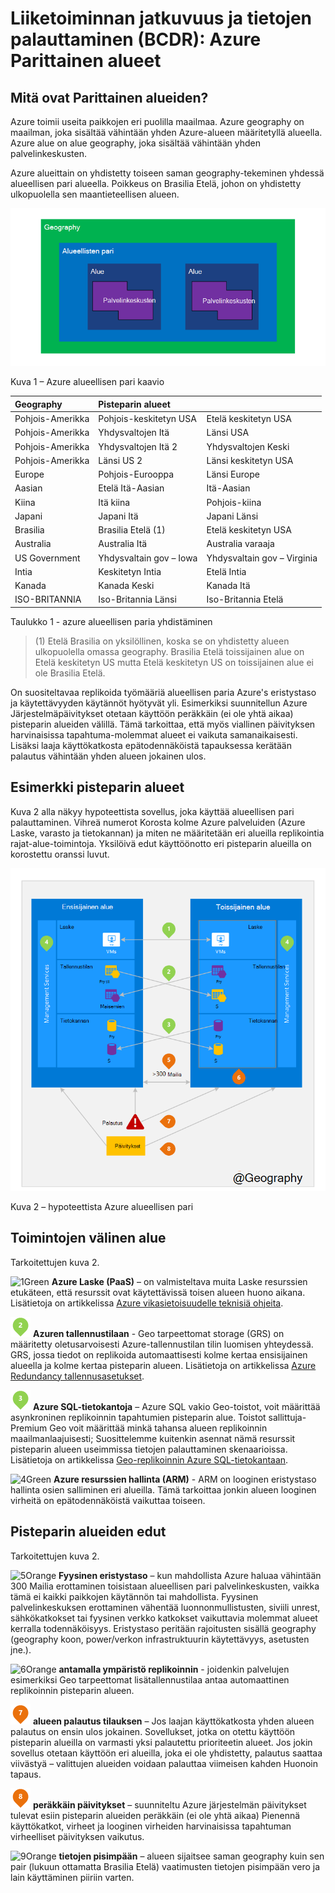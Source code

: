 <properties
    pageTitle="Liiketoiminnan jatkuvuus ja tietojen palauttaminen (BCDR): Azure Parittainen alueiden | Microsoft Azure"
    description="Azure alueellisen paria varmistetaan, että sovellukset ovat joustavat aikana data Centerissä virheet."
    services="site-recovery"
    documentationCenter=""
    authors="rayne-wiselman"
    manager="jwhit"
    editor=""/>

<tags
    ms.service="site-recovery"
    ms.workload="storage-backup-recovery"
    ms.tgt_pltfrm="na"
    ms.devlang="na"
    ms.topic="article"
    ms.date="08/23/2016"
    ms.author="raynew"/>

# <a name="business-continuity-and-disaster-recovery-bcdr-azure-paired-regions"></a>Liiketoiminnan jatkuvuus ja tietojen palauttaminen (BCDR): Azure Parittainen alueet

## <a name="what-are-paired-regions"></a>Mitä ovat Parittainen alueiden?

Azure toimii useita paikkojen eri puolilla maailmaa. Azure geography on maailman, joka sisältää vähintään yhden Azure-alueen määritetyllä alueella. Azure alue on alue geography, joka sisältää vähintään yhden palvelinkeskusten.

Azure alueittain on yhdistetty toiseen saman geography-tekeminen yhdessä alueellisen pari alueella. Poikkeus on Brasilia Etelä, johon on yhdistetty ulkopuolella sen maantieteellisen alueen.


![AzureGeography](./media/best-practices-availability-paired-regions/GeoRegionDataCenter.png)

Kuva 1 – Azure alueellisen pari kaavio



| Geography     |  Pisteparin alueet  |                     |
| :-------------| :-------------   | :-------------      |
| Pohjois-Amerikka | Pohjois-keskitetyn USA | Etelä keskitetyn USA    |
| Pohjois-Amerikka | Yhdysvaltojen Itä          | Länsi USA             |
| Pohjois-Amerikka | Yhdysvaltojen Itä 2        | Yhdysvaltojen Keski          |
| Pohjois-Amerikka | Länsi US 2        | Länsi keskitetyn USA     |
| Europe        | Pohjois-Eurooppa     | Länsi Europe         |
| Aasian          | Etelä Itä-Aasian  | Itä-Aasian           |
| Kiina         | Itä kiina       | Pohjois-kiina         |
| Japani         | Japani Itä       | Japani Länsi          |
| Brasilia        | Brasilia Etelä (1) | Etelä keskitetyn USA    |
| Australia     | Australia Itä   | Australia varaaja |
| US Government | Yhdysvaltain gov – Iowa      | Yhdysvaltain gov – Virginia     |
| Intia         | Keskitetyn Intia    | Etelä Intia         |
| Kanada        | Kanada Keski   | Kanada Itä         |
| ISO-BRITANNIA            | Iso-Britannia Länsi          | Iso-Britannia Etelä            |

Taulukko 1 - azure alueellisen paria yhdistäminen

> (1) Etelä Brasilia on yksilöllinen, koska se on yhdistetty alueen ulkopuolella omassa geography. Brasilia Etelä toissijainen alue on Etelä keskitetyn US mutta Etelä keskitetyn US on toissijainen alue ei ole Brasilia Etelä.

On suositeltavaa replikoida työmääriä alueellisen paria Azure's eristystaso ja käytettävyyden käytännöt hyötyvät yli. Esimerkiksi suunnitellun Azure Järjestelmäpäivitykset otetaan käyttöön peräkkäin (ei ole yhtä aikaa) pisteparin alueiden välillä. Tämä tarkoittaa, että myös viallinen päivityksen harvinaisissa tapahtuma-molemmat alueet ei vaikuta samanaikaisesti. Lisäksi laaja käyttökatkosta epätodennäköistä tapauksessa kerätään palautus vähintään yhden alueen jokainen ulos.

## <a name="an-example-of-paired-regions"></a>Esimerkki pisteparin alueet
Kuva 2 alla näkyy hypoteettista sovellus, joka käyttää alueellisen pari palauttaminen. Vihreä numerot Korosta kolme Azure palveluiden (Azure Laske, varasto ja tietokannan) ja miten ne määritetään eri alueilla replikointia rajat-alue-toimintoja. Yksilöivä edut käyttöönotto eri pisteparin alueilla on korostettu oranssi luvut.


![Yleistä pisteparin alueen edut](./media/best-practices-availability-paired-regions/PairedRegionsOverview2.png)

Kuva 2 – hypoteettista Azure alueellisen pari

## <a name="cross-region-activities"></a>Toimintojen välinen alue
Tarkoitettujen kuva 2.

![1Green](./media/best-practices-availability-paired-regions/1Green.png) **Azure Laske (PaaS)** – on valmisteltava muita Laske resurssien etukäteen, että resurssit ovat käytettävissä toisen alueen huono aikana. Lisätietoja on artikkelissa [Azure vikasietoisuudelle teknisiä ohjeita](./resiliency/resiliency-technical-guidance.md).

![2Green](./media/best-practices-availability-paired-regions/2Green.png) **Azuren tallennustilaan** - Geo tarpeettomat storage (GRS) on määritetty oletusarvoisesti Azure-tallennustilan tilin luomisen yhteydessä. GRS, jossa tiedot on replikoida automaattisesti kolme kertaa ensisijainen alueella ja kolme kertaa pisteparin alueen. Lisätietoja on artikkelissa [Azure Redundancy tallennusasetukset](storage/storage-redundancy.md).


![3Green](./media/best-practices-availability-paired-regions/3Green.png) **Azure SQL-tietokantoja** – Azure SQL vakio Geo-toistot, voit määrittää asynkroninen replikoinnin tapahtumien pisteparin alue. Toistot sallittuja-Premium Geo voit määrittää minkä tahansa alueen replikoinnin maailmanlaajuisesti; Suosittelemme kuitenkin asennat nämä resurssit pisteparin alueen useimmissa tietojen palauttaminen skenaarioissa. Lisätietoja on artikkelissa [Geo-replikoinnin Azure SQL-tietokantaan](./sql-database/sql-database-geo-replication-overview.md).

![4Green](./media/best-practices-availability-paired-regions/4Green.png) **Azure resurssien hallinta (ARM)** - ARM on looginen eristystaso hallinta osien salliminen eri alueilla. Tämä tarkoittaa jonkin alueen looginen virheitä on epätodennäköistä vaikuttaa toiseen.

## <a name="benefits-of-paired-regions"></a>Pisteparin alueiden edut
Tarkoitettujen kuva 2.  

![5Orange](./media/best-practices-availability-paired-regions/5Orange.png)
**Fyysinen eristystaso** – kun mahdollista Azure haluaa vähintään 300 Mailia erottaminen toisistaan alueellisen pari palvelinkeskusten, vaikka tämä ei kaikki paikkojen käytännön tai mahdollista. Fyysinen palvelinkeskuksen erottaminen vähentää luonnonmullistusten, siviili unrest, sähkökatkokset tai fyysinen verkko katkokset vaikuttavia molemmat alueet kerralla todennäköisyys. Eristystaso peritään rajoitusten sisällä geography (geography koon, power/verkon infrastruktuurin käytettävyys, asetusten jne.).  

![6Orange](./media/best-practices-availability-paired-regions/6Orange.png)
**antamalla ympäristö replikoinnin** - joidenkin palvelujen esimerkiksi Geo tarpeettomat lisätallennustilaa antaa automaattinen replikoinnin pisteparin alueen.

![7Orange](./media/best-practices-availability-paired-regions/7Orange.png)
**alueen palautus tilauksen** – Jos laajan käyttökatkosta yhden alueen palautus on ensin ulos jokainen. Sovellukset, jotka on otettu käyttöön pisteparin alueilla on varmasti yksi palautettu prioriteetin alueet. Jos jokin sovellus otetaan käyttöön eri alueilla, joka ei ole yhdistetty, palautus saattaa viivästyä – valittujen alueiden voidaan palauttaa viimeisen kahden Huonoin tapaus.

![8Orange](./media/best-practices-availability-paired-regions/8Orange.png)
**peräkkäin päivitykset** – suunniteltu Azure järjestelmän päivitykset tulevat esiin pisteparin alueiden peräkkäin (ei ole yhtä aikaa) Pienennä käyttökatkot, virheet ja looginen virheiden harvinaisissa tapahtuman virheelliset päivityksen vaikutus.


![9Orange](./media/best-practices-availability-paired-regions/9Orange.png)
**tietojen pisimpään** – alueen sijaitsee saman geography kuin sen pair (lukuun ottamatta Brasilia Etelä) vaatimusten tietojen pisimpään vero ja lain käyttäminen piiriin varten.

